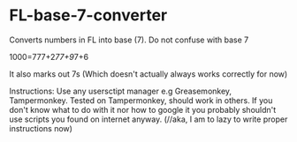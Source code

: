 # FL-base-7-converter
Converts numbers in FL into base (7). Do not confuse with base 7

1000=777+2*77+9*7+6

It also marks out 7s (Which doesn't actually always works correctly for now)


Instructions: Use any usersctipt manager  e.g Greasemonkey, Tampermonkey. Tested on Tampermonkey, should work in others. 
If you don't know what to do with it nor how to google it you probably shouldn't use scripts you found on internet anyway. (//aka, I am to lazy to write proper instructions now)
